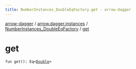 ```yaml
---
title: NumberInstances_DoubleEqFactory.get - arrow-dagger
---
```


[arrow-dagger](../../index.html) / [arrow.dagger.instances](../index.html) / [NumberInstances_DoubleEqFactory](index.html) / [get](./get.html)

# get

`fun get(): Eq<`[`Double`](https://kotlinlang.org/api/latest/jvm/stdlib/kotlin/-double/index.html)`>`